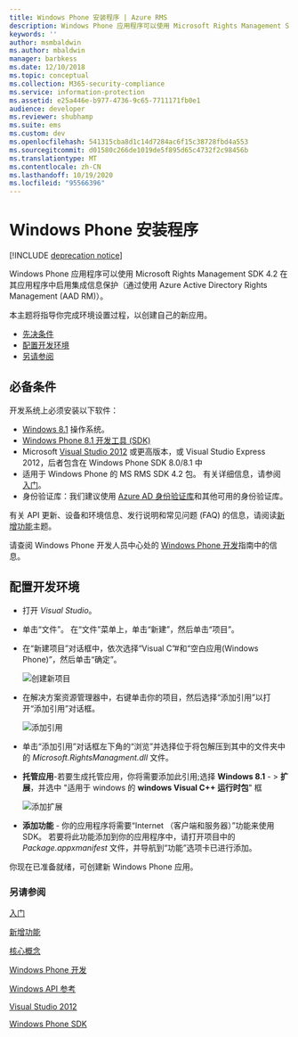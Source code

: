 ```yaml
---
title: Windows Phone 安装程序 | Azure RMS
description: Windows Phone 应用程序可以使用 Microsoft Rights Management SDK 4.2 在其应用程序中启用集成信息保护。
keywords: ''
author: msmbaldwin
ms.author: mbaldwin
manager: barbkess
ms.date: 12/10/2018
ms.topic: conceptual
ms.collection: M365-security-compliance
ms.service: information-protection
ms.assetid: e25a446e-b977-4736-9c65-7711171fb0e1
audience: developer
ms.reviewer: shubhamp
ms.suite: ems
ms.custom: dev
ms.openlocfilehash: 541315cba8d1c14d7284ac6f15c38728fbd4a553
ms.sourcegitcommit: d01580c266de1019de5f895d65c4732f2c98456b
ms.translationtype: MT
ms.contentlocale: zh-CN
ms.lasthandoff: 10/19/2020
ms.locfileid: "95566396"
---
```

# <a name="windows-phone-setup"></a>Windows Phone 安装程序

[!INCLUDE [deprecation notice](../includes/deprecation-warning.md)]

Windows Phone 应用程序可以使用 Microsoft Rights Management SDK 4.2 在其应用程序中启用集成信息保护（通过使用 Azure Active Directory Rights Management (AAD RM)）。

本主题将指导你完成环境设置过程，以创建自己的新应用。

-   [先决条件](#prerequisites)
-   [配置开发环境](#configuring-your-development-environment)
-   [另请参阅](#see-also)

## <a name="prerequisites"></a>必备条件


开发系统上必须安装以下软件：

-   [Windows 8.1](https://windows.microsoft.com/windows-8/meet) 操作系统。
-   [Windows Phone 8.1 开发工具 (SDK)](https://developer.microsoft.com/windows/downloads/sdk-archive)
-   Microsoft [Visual Studio 2012](https://visualstudio.microsoft.com/vs/older-downloads/) 或更高版本，或 Visual Studio Express 2012，后者包含在 Windows Phone SDK 8.0/8.1 中
-   适用于 Windows Phone 的 MS RMS SDK 4.2 包。 有关详细信息，请参阅 [入门](get-started.md)。
-   身份验证库：我们建议使用 [Azure AD 身份验证库](/previous-versions/azure/jj573266(v=azure.100))和其他可用的身份验证库。

有关 API 更新、设备和环境信息、发行说明和常见问题 (FAQ) 的信息，请阅读[新增功能](release-notes.md)主题。

请查阅 Windows Phone 开发人员中心处的 [Windows Phone 开发](/previous-versions/windows/apps/ff402535(v=vs.105))指南中的信息。

## <a name="configuring-your-development-environment"></a>配置开发环境


-   打开 *Visual Studio*。
-   单击“文件”。 在“文件”菜单上，单击“新建”，然后单击“项目”。
-   在“新建项目”对话框中，依次选择“Visual C”\#和“空白应用(Windows Phone)”，然后单击“确定”。

    ![创建新项目](../media/wpsetup-newproj.png)

-   在解决方案资源管理器中，右键单击你的项目，然后选择“添加引用”以打开“添加引用”对话框。

    ![添加引用](../media/wpsetup-addref.png)

-   单击“添加引用”对话框左下角的“浏览”并选择位于将包解压到其中的文件夹中的 *Microsoft.RightsManagment.dll* 文件。
-   **托管应用**-若要生成托管应用，你将需要添加此引用;选择 **Windows 8.1** - &gt; **扩展**，并选中 "适用于 windows 的 **windows Visual C++ 运行时包**" 框

    ![添加扩展](../media/wpsetup-refmngr.png)

-   **添加功能** - 你的应用程序将需要“Internet （客户端和服务器）”功能来使用 SDK。 若要将此功能添加到你的应用程序中，请打开项目中的 *Package.appxmanifest* 文件，并导航到“功能”选项卡已进行添加。

你现在已准备就绪，可创建新 Windows Phone 应用。

### <a name="see-also"></a>另请参阅

[入门](get-started.md)

[新增功能](release-notes.md)

[核心概念](core-concepts.md)

[Windows Phone 开发](/previous-versions/windows/apps/ff402535(v=vs.105))

[Windows API 参考](/previous-versions/windows/desktop/msipcthin2/winrt)

[Visual Studio 2012](https://visualstudio.microsoft.com/vs/older-downloads/)

[Windows Phone SDK](https://developer.microsoft.com/windows/downloads/sdk-archive)